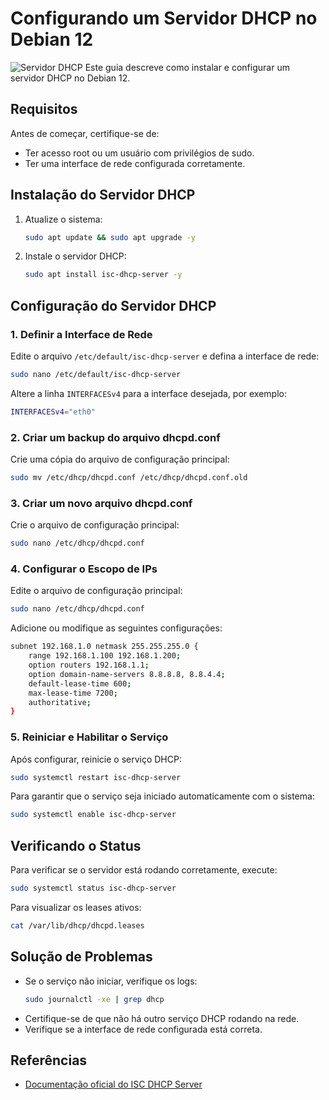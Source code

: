 # Configurando um Servidor DHCP no Debian 12
![Servidor DHCP](/imagens/DHCP-Server.webp)
Este guia descreve como instalar e configurar um servidor DHCP no Debian 12.

## Requisitos
Antes de começar, certifique-se de:
- Ter acesso root ou um usuário com privilégios de sudo.
- Ter uma interface de rede configurada corretamente.

## Instalação do Servidor DHCP
1. Atualize o sistema:
   ```bash
   sudo apt update && sudo apt upgrade -y
   ```

2. Instale o servidor DHCP:
   ```bash
   sudo apt install isc-dhcp-server -y
   ```

## Configuração do Servidor DHCP
### 1. Definir a Interface de Rede
Edite o arquivo `/etc/default/isc-dhcp-server` e defina a interface de rede:
   ```bash
   sudo nano /etc/default/isc-dhcp-server
   ```
   Altere a linha `INTERFACESv4` para a interface desejada, por exemplo:
   ```bash
   INTERFACESv4="eth0"
   ```

### 2. Criar um backup do arquivo dhcpd.conf
Crie uma cópia do arquivo de configuração principal:
   ```bash
   sudo mv /etc/dhcp/dhcpd.conf /etc/dhcp/dhcpd.conf.old
   ```

### 3. Criar um novo arquivo dhcpd.conf
Crie o arquivo de configuração principal:
   ```bash
   sudo nano /etc/dhcp/dhcpd.conf
   ```
   
### 4. Configurar o Escopo de IPs
Edite o arquivo de configuração principal:
   ```bash
   sudo nano /etc/dhcp/dhcpd.conf
   ```
   Adicione ou modifique as seguintes configurações:
   ```bash
   subnet 192.168.1.0 netmask 255.255.255.0 {
       range 192.168.1.100 192.168.1.200;
       option routers 192.168.1.1;
       option domain-name-servers 8.8.8.8, 8.8.4.4;
       default-lease-time 600;
       max-lease-time 7200;
       authoritative;
   }
   ```

### 5. Reiniciar e Habilitar o Serviço
Após configurar, reinicie o serviço DHCP:
   ```bash
   sudo systemctl restart isc-dhcp-server
   ```
   Para garantir que o serviço seja iniciado automaticamente com o sistema:
   ```bash
   sudo systemctl enable isc-dhcp-server
   ```

## Verificando o Status
Para verificar se o servidor está rodando corretamente, execute:
   ```bash
   sudo systemctl status isc-dhcp-server
   ```

Para visualizar os leases ativos:
   ```bash
   cat /var/lib/dhcp/dhcpd.leases
   ```

## Solução de Problemas
- Se o serviço não iniciar, verifique os logs:
  ```bash
  sudo journalctl -xe | grep dhcp
  ```
- Certifique-se de que não há outro serviço DHCP rodando na rede.
- Verifique se a interface de rede configurada está correta.

## Referências
- [Documentação oficial do ISC DHCP Server](https://manpages.debian.org/buster/isc-dhcp-server/dhcpd.conf.5.en.html)


